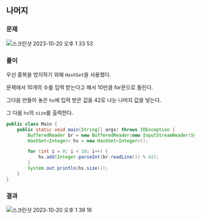 ## 나머지

### 문제

![스크린샷 2023-10-20 오후 1 33 53](https://github.com/Heo-y-y/development-blog/assets/112863029/ea728c26-3ba3-40b8-99de-384493f589a5)

### 풀이

우선 중복을 방지하기 위해 `HashSet`을 사용했다.

문제에서 10개의 수를 입력 받는다고 해서 10만큼 for문으로 돌린다.

그다음 만들어 놓은 `hs`에 입력 받은 값을 42로 나눈 나머지 값을 넣는다.

그 다음 `hs`의 `size`를 출력한다.

```java
public class Main {
    public static void main(String[] args) throws IOException {
        BufferedReader br = new BufferedReader(new InputStreamReader(System.in));
        HashSet<Integer> hs = new HashSet<Integer>();

        for (int i = 0; i < 10; i++) {
            hs.add(Integer.parseInt(br.readLine()) % 42);
        }
        System.out.println(hs.size());
    }
}
```

### 결과

![스크린샷 2023-10-20 오후 1 39 16](https://github.com/Heo-y-y/development-blog/assets/112863029/67d086d4-7455-46a8-8e3d-e6f704cdfa27)
